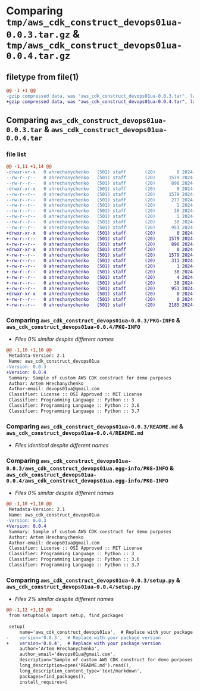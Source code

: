 # Comparing `tmp/aws_cdk_construct_devops01ua-0.0.3.tar.gz` & `tmp/aws_cdk_construct_devops01ua-0.0.4.tar.gz`

## filetype from file(1)

```diff
@@ -1 +1 @@
-gzip compressed data, was "aws_cdk_construct_devops01ua-0.0.3.tar", last modified: Tue Apr  2 15:59:40 2024, max compression
+gzip compressed data, was "aws_cdk_construct_devops01ua-0.0.4.tar", last modified: Tue Apr  2 16:06:11 2024, max compression
```

## Comparing `aws_cdk_construct_devops01ua-0.0.3.tar` & `aws_cdk_construct_devops01ua-0.0.4.tar`

### file list

```diff
@@ -1,11 +1,14 @@
-drwxr-xr-x   0 ahrechanychenko   (501) staff       (20)        0 2024-04-02 15:59:40.579388 aws_cdk_construct_devops01ua-0.0.3/
--rw-r--r--   0 ahrechanychenko   (501) staff       (20)     1579 2024-04-02 15:59:40.578770 aws_cdk_construct_devops01ua-0.0.3/PKG-INFO
--rw-r--r--   0 ahrechanychenko   (501) staff       (20)      898 2024-04-02 15:34:46.000000 aws_cdk_construct_devops01ua-0.0.3/README.md
-drwxr-xr-x   0 ahrechanychenko   (501) staff       (20)        0 2024-04-02 15:59:40.578239 aws_cdk_construct_devops01ua-0.0.3/aws_cdk_construct_devops01ua.egg-info/
--rw-r--r--   0 ahrechanychenko   (501) staff       (20)     1579 2024-04-02 15:59:40.000000 aws_cdk_construct_devops01ua-0.0.3/aws_cdk_construct_devops01ua.egg-info/PKG-INFO
--rw-r--r--   0 ahrechanychenko   (501) staff       (20)      277 2024-04-02 15:59:40.000000 aws_cdk_construct_devops01ua-0.0.3/aws_cdk_construct_devops01ua.egg-info/SOURCES.txt
--rw-r--r--   0 ahrechanychenko   (501) staff       (20)        1 2024-04-02 15:59:40.000000 aws_cdk_construct_devops01ua-0.0.3/aws_cdk_construct_devops01ua.egg-info/dependency_links.txt
--rw-r--r--   0 ahrechanychenko   (501) staff       (20)       38 2024-04-02 15:59:40.000000 aws_cdk_construct_devops01ua-0.0.3/aws_cdk_construct_devops01ua.egg-info/requires.txt
--rw-r--r--   0 ahrechanychenko   (501) staff       (20)        1 2024-04-02 15:59:40.000000 aws_cdk_construct_devops01ua-0.0.3/aws_cdk_construct_devops01ua.egg-info/top_level.txt
--rw-r--r--   0 ahrechanychenko   (501) staff       (20)       38 2024-04-02 15:59:40.579456 aws_cdk_construct_devops01ua-0.0.3/setup.cfg
--rw-r--r--   0 ahrechanychenko   (501) staff       (20)      953 2024-04-02 15:59:05.000000 aws_cdk_construct_devops01ua-0.0.3/setup.py
+drwxr-xr-x   0 ahrechanychenko   (501) staff       (20)        0 2024-04-02 16:06:11.909496 aws_cdk_construct_devops01ua-0.0.4/
+-rw-r--r--   0 ahrechanychenko   (501) staff       (20)     1579 2024-04-02 16:06:11.908717 aws_cdk_construct_devops01ua-0.0.4/PKG-INFO
+-rw-r--r--   0 ahrechanychenko   (501) staff       (20)      898 2024-04-02 15:34:46.000000 aws_cdk_construct_devops01ua-0.0.4/README.md
+drwxr-xr-x   0 ahrechanychenko   (501) staff       (20)        0 2024-04-02 16:06:11.908212 aws_cdk_construct_devops01ua-0.0.4/aws_cdk_construct_devops01ua.egg-info/
+-rw-r--r--   0 ahrechanychenko   (501) staff       (20)     1579 2024-04-02 16:06:11.000000 aws_cdk_construct_devops01ua-0.0.4/aws_cdk_construct_devops01ua.egg-info/PKG-INFO
+-rw-r--r--   0 ahrechanychenko   (501) staff       (20)      311 2024-04-02 16:06:11.000000 aws_cdk_construct_devops01ua-0.0.4/aws_cdk_construct_devops01ua.egg-info/SOURCES.txt
+-rw-r--r--   0 ahrechanychenko   (501) staff       (20)        1 2024-04-02 16:06:11.000000 aws_cdk_construct_devops01ua-0.0.4/aws_cdk_construct_devops01ua.egg-info/dependency_links.txt
+-rw-r--r--   0 ahrechanychenko   (501) staff       (20)       38 2024-04-02 16:06:11.000000 aws_cdk_construct_devops01ua-0.0.4/aws_cdk_construct_devops01ua.egg-info/requires.txt
+-rw-r--r--   0 ahrechanychenko   (501) staff       (20)        4 2024-04-02 16:06:11.000000 aws_cdk_construct_devops01ua-0.0.4/aws_cdk_construct_devops01ua.egg-info/top_level.txt
+-rw-r--r--   0 ahrechanychenko   (501) staff       (20)       38 2024-04-02 16:06:11.909552 aws_cdk_construct_devops01ua-0.0.4/setup.cfg
+-rw-r--r--   0 ahrechanychenko   (501) staff       (20)      953 2024-04-02 16:06:06.000000 aws_cdk_construct_devops01ua-0.0.4/setup.py
+drwxr-xr-x   0 ahrechanychenko   (501) staff       (20)        0 2024-04-02 16:06:11.907434 aws_cdk_construct_devops01ua-0.0.4/vpc/
+-rw-r--r--   0 ahrechanychenko   (501) staff       (20)        0 2024-04-02 16:05:07.000000 aws_cdk_construct_devops01ua-0.0.4/vpc/__init__.py
+-rw-r--r--   0 ahrechanychenko   (501) staff       (20)     2185 2024-04-02 15:25:22.000000 aws_cdk_construct_devops01ua-0.0.4/vpc/constructs.py
```

### Comparing `aws_cdk_construct_devops01ua-0.0.3/PKG-INFO` & `aws_cdk_construct_devops01ua-0.0.4/PKG-INFO`

 * *Files 0% similar despite different names*

```diff
@@ -1,10 +1,10 @@
 Metadata-Version: 2.1
 Name: aws_cdk_construct_devops01ua
-Version: 0.0.3
+Version: 0.0.4
 Summary: Sample of custom AWS CDK construct for demo purposes
 Author: Artem Hrechanychenko
 Author-email: devops01ua@gmail.com
 Classifier: License :: OSI Approved :: MIT License
 Classifier: Programming Language :: Python :: 3
 Classifier: Programming Language :: Python :: 3.6
 Classifier: Programming Language :: Python :: 3.7
```

### Comparing `aws_cdk_construct_devops01ua-0.0.3/README.md` & `aws_cdk_construct_devops01ua-0.0.4/README.md`

 * *Files identical despite different names*

### Comparing `aws_cdk_construct_devops01ua-0.0.3/aws_cdk_construct_devops01ua.egg-info/PKG-INFO` & `aws_cdk_construct_devops01ua-0.0.4/aws_cdk_construct_devops01ua.egg-info/PKG-INFO`

 * *Files 0% similar despite different names*

```diff
@@ -1,10 +1,10 @@
 Metadata-Version: 2.1
 Name: aws_cdk_construct_devops01ua
-Version: 0.0.3
+Version: 0.0.4
 Summary: Sample of custom AWS CDK construct for demo purposes
 Author: Artem Hrechanychenko
 Author-email: devops01ua@gmail.com
 Classifier: License :: OSI Approved :: MIT License
 Classifier: Programming Language :: Python :: 3
 Classifier: Programming Language :: Python :: 3.6
 Classifier: Programming Language :: Python :: 3.7
```

### Comparing `aws_cdk_construct_devops01ua-0.0.3/setup.py` & `aws_cdk_construct_devops01ua-0.0.4/setup.py`

 * *Files 2% similar despite different names*

```diff
@@ -1,12 +1,12 @@
 from setuptools import setup, find_packages
 
 setup(
     name='aws_cdk_construct_devops01ua',  # Replace with your package name
-    version='0.0.3',  # Replace with your package version
+    version='0.0.4',  # Replace with your package version
     author='Artem Hrechanychenko',
     author_email='devops01ua@gmail.com',
     description='Sample of custom AWS CDK construct for demo purposes',
     long_description=open('README.md').read(),
     long_description_content_type='text/markdown',
     packages=find_packages(),
     install_requires=[
```

